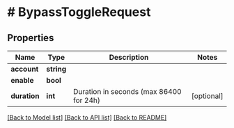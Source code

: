 # # BypassToggleRequest

## Properties

Name | Type | Description | Notes
------------ | ------------- | ------------- | -------------
**account** | **string** |  |
**enable** | **bool** |  |
**duration** | **int** | Duration in seconds (max 86400 for 24h) | [optional]

[[Back to Model list]](../../README.md#models) [[Back to API list]](../../README.md#endpoints) [[Back to README]](../../README.md)
